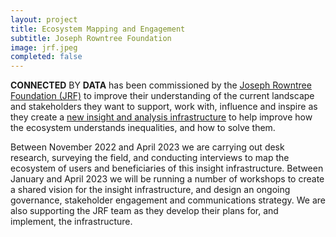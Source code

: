 ```yaml
---
layout: project
title: Ecosystem Mapping and Engagement
subtitle: Joseph Rowntree Foundation
image: jrf.jpeg
completed: false
---
```

**CONNECTED** BY **DATA** has been commissioned by the [Joseph Rowntree Foundation (JRF)](https://www.jrf.org.uk/) to improve their understanding of the current landscape and stakeholders they want to support, work with, influence and inspire as they create a [new insight and analysis infrastructure](https://www.jrf.org.uk/blog/how-we-approach-missing-data-could-unlock-social-and-economic-injustice) to help improve how the ecosystem understands inequalities, and how to solve them.

<!--more-->

Between November 2022 and April 2023 we are carrying out desk research, surveying the field, and conducting interviews to map the ecosystem of users and beneficiaries of this insight infrastructure. Between January and April 2023 we will be running a number of workshops to create a shared vision for the insight infrastructure, and design an ongoing governance, stakeholder engagement and communications strategy. We are also supporting the JRF team as they develop their plans for, and implement, the infrastructure.
